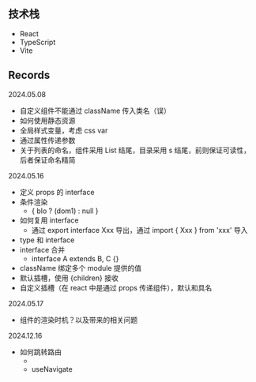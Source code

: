 ## 技术栈
- React
- TypeScript
- Vite

## Records

2024.05.08
- 自定义组件不能通过 className 传入类名（误）
- 如何使用静态资源
- 全局样式变量，考虑 css var
- 通过属性传递参数
- 关于列表的命名，组件采用 List 结尾，目录采用 s 结尾，前则保证可读性，后者保证命名精简

2024.05.16
- 定义 props 的 interface
- 条件渲染
  - { blo ? (dom1) : null }
- 如何复用 interface
  - 通过 export interface Xxx 导出，通过 import { Xxx } from 'xxx' 导入
- type 和 interface
- interface 合并
  - interface A extends B, C {}
- className 绑定多个 module 提供的值
- 默认插槽，使用 {children} 接收
- 自定义插槽（在 react 中是通过 props 传递组件），默认和具名

2024.05.17
- 组件的渲染时机？以及带来的相关问题

2024.12.16
- 如何跳转路由
  - <Link to={path}>
  - useNavigate
  